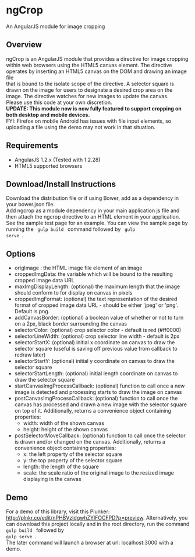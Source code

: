 # ngCrop

An AngularJS module for image cropping

## Overview

ngCrop is an AngularJS module that provides a directive for image cropping within web browsers using the HTML5 canvas element.
The directive operates by inserting an HTML5 canvas on the DOM and drawing an image file <br> that is bound to the isolate scope
of the directive. A selector square is drawn on the image for users to designate a desired crop area on the image.
The directive watches for new images to update the canvas. <br> Please use this code at your own discretion.
<br><b>UPDATE: This module now is now fully featured to support cropping on both desktop and mobile devices.</b><br>
FYI: Firefox on mobile Android has issues with file input elements, so uploading a file using the demo may not work in that situation.

## Requirements

* AngularJS 1.2.x (Tested with 1.2.28)
* HTML5 supported browsers

## Download/Install Instructions
Download the distribution file or if using Bower, add as a dependency in your bower.json file.  
Add ngcrop as a module dependency in your main application js file and then attach the ngcrop directive to an HTML element in your application.  
See the sample test page for an example.  You can view the sample page by running the <code> gulp build </code> command followed by <code> gulp serve </code>.

## Options

* origImage : the HTML image file element of an image
* croppedImgData: the variable which will be bound to the resulting cropped image data URL
* maxImgDisplayLength: (optional) the maximum length that the image should conform to for display on canvas in pixels
* croppedImgFormat: (optional) the text representation of the desired format of cropped image data URL - should be either 'jpeg' or 'png'. Default is png.
* addCanvasBorder: (optional) a boolean value of whether or not to turn on a 2px, black border surrounding the canvas
* selectorColor: (optional) crop selector color - default is red (#ff0000)
* selectorLineWidth: (optional) crop selector line width - default is 2px
* selectorStartX: (optional) initial x coordinate on canvas to draw the selector square (useful is saving off previous value from callback to redraw later)
* selectorStartY: (optional) initial y coordinate on canvas to draw the selector square
* selectorStartLength: (optional) initial length coordinate on canvas to draw the selector square
* startCanvasImgProcessCallback: (optional) function to call once a new image is detected and processing starts to draw the image on canvas
* postCanvasImgProcessCallback: (optional) function to call once the canvas has processed and drawn a new image with the selector square on top of it.
 Additionally, returns a convenience object containing properties:<br>
    * width: width of the shown canvas<br>
    * height: height of the shown canvas
* postSelectorMoveCallback: (optional) function to call once the selector is drawn and/or changed on the canvas. 
 Additionally, returns a convenience object containing properties:<br>
 	* x: the left property of the selector square<br>
 	* y: the top property of the selector square<br>
 	* length: the length of the square<br>
 	* scale: the scale ratio of the original image to the resized image displaying in the canvas

## Demo

For a demo of this library, visit this Plunker: http://plnkr.co/edit/nPHBVzIdgwhZYlFOCFPD?p=preview.
Alternatively, you can download this project locally and in the root directory, run the command <code> gulp build </code> followed by <code> gulp serve </code>.  
The later command will launch a browser at url: localhost:3000 with a demo.